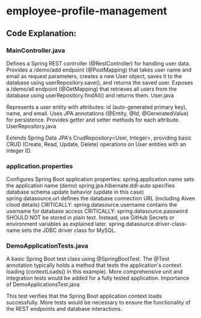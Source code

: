 ﻿# employee-profile-management

## Code Explanation:

### MainController.java

Defines a Spring REST controller (@RestController) for handling user data.
Provides a /demo/add endpoint (@PostMapping) that takes user name and email as request parameters, creates a new User object, saves it to the database using userRepository.save(), and returns the saved user.
Exposes a /demo/all endpoint (@GetMapping) that retrieves all users from the database using userRepository.findAll() and returns them.
User.java

Represents a user entity with attributes: id (auto-generated primary key), name, and email.
Uses JPA annotations (@Entity, @Id, @GeneratedValue) for persistence.
Provides getter and setter methods for each attribute.
UserRepository.java

Extends Spring Data JPA's CrudRepository<User, Integer>, providing basic CRUD (Create, Read, Update, Delete) operations on User entities with an integer ID.
### application.properties

Configures Spring Boot application properties:
spring.application.name sets the application name (demo)
spring.jpa.hibernate.ddl-auto specifies database schema update behavior (update in this case)
spring.datasource.url defines the database connection URL (including Aiven cloud details)
CRITICALLY: spring.datasource.username contains the username for database access
CRITICALLY: spring.datasource.password SHOULD NOT be stored in plain text. Instead, use GitHub Secrets or environment variables as explained later.
spring.datasource.driver-class-name sets the JDBC driver class for MySQL.

### DemoApplicationTests.java

A basic Spring Boot test class using @SpringBootTest.
The @Test annotation typically holds a method that tests the application's context loading (contextLoads() in this example). More comprehensive unit and integration tests would be added for a fully tested application.
Importance of DemoApplicationsTest.java

This test verifies that the Spring Boot application context loads successfully.
More tests would be necessary to ensure the functionality of the REST endpoints and database interactions.
